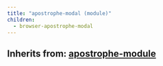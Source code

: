 ```yaml
---
title: "apostrophe-modal (module)"
children:
  - browser-apostrophe-modal
---
```

## Inherits from: [apostrophe-module](../apostrophe-module/index.html)

